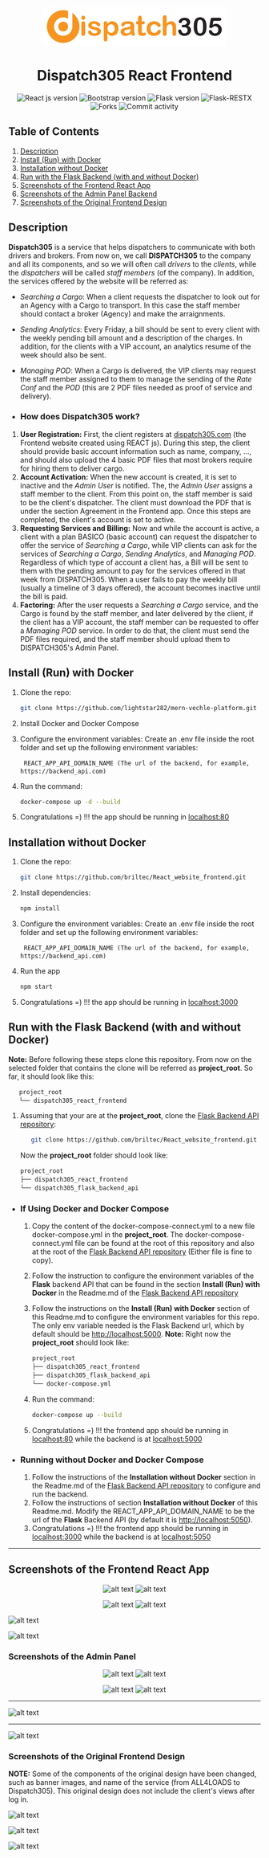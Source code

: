 <div align="center">

![alt text](./screenshots/navbar_logo.jpeg)

# Dispatch305 React Frontend 

![React js version](https://img.shields.io/badge/React_js-17.0.2-4c566a?logo=react&&longCache=truelogoColor=white&colorB=pink&style=flat-square&colorA=4c566a) ![Bootstrap version](https://img.shields.io/badge/Bootstrap-5.1.3-4c566a?logo=bootstrap&&longCache=true&logoColor=white&colorB=pink&style=flat-square&colorA=4c566a) ![Flask version](https://img.shields.io/badge/Flask-2.0.3-4c566a?logo=flask&&longCache=truelogoColor=white&colorB=pink&style=flat-square&colorA=4c566a) ![Flask-RESTX](https://img.shields.io/badge/Flask--RESTX-0.5.1-red.svg?longCache=true&style=flat-square&logo=flask&logoColor=white&colorA=4c566a&colorB=pink) ![Forks](https://img.shields.io/github/forks/Ceci-Aguilera/dispatch305_react_frontend?&&longCache=true&logoColor=white&colorB=yellow&style=flat-square&colorA=4c566a) ![Commit activity](https://img.shields.io/github/commit-activity/y/Ceci-Aguilera/dispatch305_react_frontend/master?&&longCache=true&logoColor=white&colorB=green&style=flat-square&colorA=4c566a)


</div>

## Table of Contents

1. [Description](#frontend)
1. [Install (Run) with Docker](#docker)
1. [Installation without Docker](#installation)
1. [Run with the Flask Backend (with and without Docker)](#connect_backend)
1. [Screenshots of the Frontend React App](#screenshots_frontend)
1. [Screenshots of the Admin Panel Backend](#screenshots)
1. [Screenshots of the Original Frontend Design](#screenshots_original)


<a name="frontend"></a>

## Description

__Dispatch305__ is a service that helps dispatchers to communicate with both drivers and brokers. From now on, we call __DISPATCH305__ to the company and all its components, and so we will often call  _drivers_ to the _clients_, while the _dispatchers_ will be called _staff members_ (of the company). In addition, the services offered by the website will be referred as:

- _Searching a Cargo_: When a client requests the dispatcher to look out for an Agency with a Cargo to transport. In this case the staff member should contact a broker (Agency) and make the arraignments.
- _Sending Analytics_: Every Friday, a bill should be sent to every client with the weekly pending bill amount and a description of the charges. In addition, for the clients with a VIP account, an analytics resume of the week should also be sent.
- _Managing POD_: When a Cargo is delivered, the VIP clients may request the staff member assigned to them to manage the sending of the _Rate Conf_ and the _POD_ (this are 2 PDF files needed as proof of service and delivery).

- ### How does Dispatch305 work?
1. __User Registration:__ First, the client registers at [dispatch305.com](https://www.dispatch305.com/create-account) (the Frontend website created using REACT js). During this step, the client should provide basic account information such as name, company, ..., and should also upload the 4 basic PDF files that most brokers require for hiring them to deliver cargo.
2. __Account Activation:__ When the new account is created, it is set to inactive and the _Admin User_ is notified. The, the _Admin User_ assigns a staff member to the client. From this point on, the staff member is said to be the client's dispatcher. The client must download the PDF that is under the section Agreement in the Frontend app. Once this steps are completed, the client's account is set to active.
3. __Requesting Services and Billing:__ Now and while the account is active, a client with a plan BASICO (basic account) can request the dispatcher to offer the service of _Searching a Cargo_, while VIP clients can ask for the services of _Searching a Cargo_, _Sending Analytics_, and  _Managing POD_. Regardless of which type of account a client has, a Bill will be sent to them with the pending amount to pay for the services offered in that week from DISPATCH305. When a user fails to pay the weekly bill (usually a timeline of 3 days offered), the account becomes inactive until the bill is paid.
4. __Factoring:__ After the user requests a _Searching a Cargo_ service, and the Cargo is found by the staff member, and later delivered by the client, if the client has a VIP account, the staff member can be requested to offer a _Managing POD_ service. In order to do that, the client must send the PDF files required, and the staff member should upload them to DISPATCH305's Admin Panel.


<a name="docker"></a>

## Install (Run) with Docker

1. Clone the repo:

   ```bash
   git clone https://github.com/lightstar282/mern-vechle-platform.git
   ```

1. Install Docker and Docker Compose

1. Configure the environment variables: Create an .env file inside the root folder and set up the following environment variables:

   ```text
    REACT_APP_API_DOMAIN_NAME (The url of the backend, for example, https://backend_api.com)
   ```

1. Run the command:

   ```bash
   docker-compose up -d --build
   ```

1. Congratulations =) !!! the app should be running in [localhost:80](http://localhost:80)


<a name="installation"></a>

## Installation without Docker

1. Clone the repo:

   ```bash
   git clone https://github.com/briltec/React_website_frontend.git
   ```

1. Install dependencies:
   ```bash
   npm install
   ```

1. Configure the environment variables: Create an .env file inside the root folder and set up the following environment variables:

   ```text
    REACT_APP_API_DOMAIN_NAME (The url of the backend, for example, https://backend_api.com)
   ```

1. Run the app

   ```bash
   npm start
   ```

1. Congratulations =) !!! the app should be running in [localhost:3000](http://localhost:3000)





<a name="connect_backend"></a>
## Run with the Flask Backend (with and without Docker)

__Note:__ Before following these steps clone this repository. From now on the selected folder that contains the clone will be referred as __project_root__. So far, it should look like this:
   ```sh
      project_root
      └── dispatch305_react_frontend
   ```

1. Assuming that your are at the __project_root__, clone the [Flask Backend API repository](https://github.com/briltec/React_website_frontend):
   ```sh
      git clone https://github.com/briltec/React_website_frontend.git
   ```
   Now the __project_root__ folder should look like:
      ```sh
      project_root
      ├── dispatch305_react_frontend
      └── dispatch305_flask_backend_api
   ```

- ### If Using Docker and Docker Compose
   1. Copy the content of the docker-compose-connect.yml to a new file docker-compose.yml in the __project_root__. The docker-compose-connect.yml file can be found at the root of this repository and also at the root of the [Flask Backend API repository](https://github.com/briltec/React_website_frontend) (Either file is fine to copy).
   1. Follow the instruction to configure the environment variables of the __Flask__ backend API that can be found in the section __Install (Run) with Docker__ in the Readme.md of the [Flask Backend API repository](https://github.com/briltec/React_website_frontend)
   1. Follow the instructions on the __Install (Run) with Docker__ section of this Readme.md to configure the environment variables for this repo. The only env variable needed is the Flask Backend url, which by default should be [http://localhost:5000](http://localhost:5000).
   __Note:__ Right now the __project_root__ should look like:
         ```sh
         project_root
         ├── dispatch305_react_frontend
         ├── dispatch305_flask_backend_api
         └── docker-compose.yml
      ```

   1. Run the command:

      ```bash
      docker-compose up --build
      ```

   1. Congratulations =) !!! the frontend app should be running in [localhost:80](http://localhost:80) while the backend is at [localhost:5000](http://localhost:5000)


- ### Running without Docker and Docker Compose
   1. Follow the instructions of the __Installation without Docker__ section in the Readme.md of the  [Flask Backend API repository](https://github.com/briltec/React_website_frontend) to configure and run the backend.
   1. Follow the instructions of section __Installation without Docker__ of this Readme.md. Modify the REACT_APP_API_DOMAIN_NAME to be the url of the __Flask__ Backend API (by default it is [http://localhost:5050](http://localhost:5050)).
   1. Congratulations =) !!! the frontend app should be running in [localhost:3000](http://localhost:3000) while the backend is at [localhost:5050](http://localhost:5050)

---
<a name="screenshots_frontend"></a>

## Screenshots of the Frontend React App

<div align="center">

![alt text](./screenshots/driver_0.png) ![alt text](./screenshots/driver_2.png)

</div>

<div align="center">

![alt text](./screenshots/driver_3.png) ![alt text](./screenshots/driver_4.png)

</div>

![alt text](./screenshots/services.png)

![alt text](./screenshots/driver_6.png)


<a name="screenshots"></a>

### Screenshots of the Admin Panel

<div align="center">

![alt text](./screenshots/admin_dispatcher_view.png)  ![alt text](./screenshots/admin_dispathcer_user_trucks_cargo_detail_view.png)

</div>

<div align="center">

![alt text](./screenshots/admin_edit_trucks_cargo.png)  ![alt text](./screenshots/admin_edit_save_trucks_cargo.png)

</div>

---

![alt text](./screenshots/admin_dispatcher_user_view.png)

---

![alt text](./screenshots/admin_dispatcher_trucks_cargo_view.png)




<a name="screenshots_original"></a>

### Screenshots of the Original Frontend Design

__NOTE:__ Some of the components of the original design have been changed, such as banner images, and name of the service (from ALL4LOADS to Dispatch305). This original design does not include the client's views after log in.

![alt text](./screenshots/Original_1_1.jpg)

![alt text](./screenshots/Original_2.jpg)

![alt text](./screenshots/Original_3.jpg)
